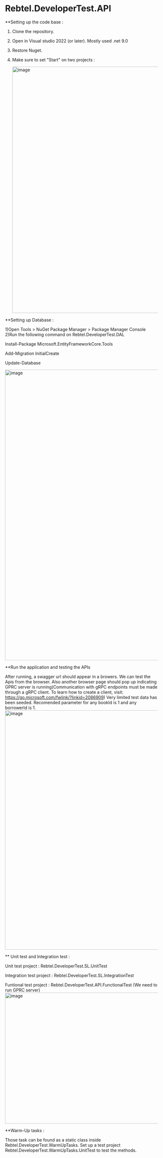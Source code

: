 # Rebtel.DeveloperTest.API

**Setting up the code base : 

1) Clone the repository.
2) Open in Visual studio 2022 (or later). Mostly used .net 9.0
3) Restore Nuget.
4) Make sure to set "Start" on two projects :

   <img width="1415" height="809" alt="image" src="https://github.com/user-attachments/assets/0c87f2f7-46df-4381-9fd3-16fe11929102" />


**Setting up Database :

1)Open Tools > NuGet Package Manager > Package Manager Console
2)Run the following command on Rebtel.DeveloperTest.DAL

  Install-Package Microsoft.EntityFrameworkCore.Tools
   
  Add-Migration InitialCreate
   
  Update-Database

   <img width="1904" height="954" alt="image" src="https://github.com/user-attachments/assets/6b972658-fd77-42d8-bd44-7ab61bb8b79a" />



**Run the application and testing the APIs


After running, a swagger url should appear in a browers. We can test the Apis from the browser. Also another browser page should pop up indicating GPRC server is running(Communication with gRPC endpoints must be made through a gRPC client. To learn how to create a client, visit: https://go.microsoft.com/fwlink/?linkid=2086909)
Very limited test data has been seeded. Recomended parameter for any bookId is 1 and any borrowerId is 1.
<img width="1770" height="786" alt="image" src="https://github.com/user-attachments/assets/1125b843-af5e-4205-9c17-5caac406cfba" />


** Unit test and Integration test :

Unit test project : Rebtel.DeveloperTest.SL.UnitTest

Integration test project : Rebtel.DeveloperTest.SL.IntegrationTest

Funtional test project : Rebtel.DeveloperTest.API.FunctionalTest (We need to run GPRC server)
<img width="1058" height="430" alt="image" src="https://github.com/user-attachments/assets/dfe50dad-3afe-4afe-ae4b-cfc0e5bee5ec" />


**Warm-Up tasks :

Those task can be found as a static class inside Rebtel.DeveloperTest.WarmUpTasks. Set up a test project Rebtel.DeveloperTest.WarmUpTasks.UnitTest to test the methods.
